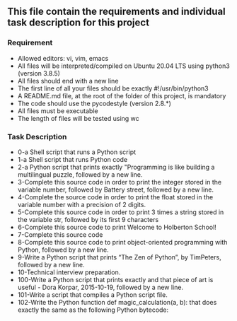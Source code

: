 ## This file contain the requirements and individual task description for this project

### Requirement 
* Allowed editors: vi, vim, emacs  
* All files will be interpreted/compiled on Ubuntu 20.04 LTS using python3 (version 3.8.5)   
* All files should end with a new line
* The first line of all your files should be exactly #!/usr/bin/python3 
* A README.md file, at the root of the folder of this project, is mandatory
* The code should use the pycodestyle (version 2.8.*) 
* All files must be executable
* The length of files will be tested using wc

### Task Description
* 0-a Shell script that runs a Python script
* 1-a Shell script that runs Python code
* 2-a Python script that prints exactly "Programming is like building a multilingual puzzle, followed by a new line.
* 3-Complete this source code in order to print the integer stored in the variable number, followed by Battery street, followed by a new line.
* 4-Complete the source code in order to print the float stored in the variable number with a precision of 2 digits.
* 5-Complete this source code in order to print 3 times a string stored in the variable str, followed by its first 9 characters
* 6-Complete this source code to print Welcome to Holberton School!
* 7-Complete this source code
* 8-Complete this source code to print object-oriented programming with Python, followed by a new line.
* 9-Write a Python script that prints “The Zen of Python”, by TimPeters, followed by a new line.
* 10-Technical interview preparation.
* 100-Write a Python script that prints exactly and that piece of art is useful - Dora Korpar, 2015-10-19, followed by a new line.
* 101-Write a script that compiles a Python script file.
* 102-Write the Python function def magic_calculation(a, b): that does exactly the same as the following Python bytecode:
